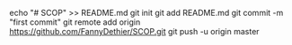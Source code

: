 echo "# SCOP" >> README.md
git init
git add README.md
git commit -m "first commit"
git remote add origin https://github.com/FannyDethier/SCOP.git
git push -u origin master
